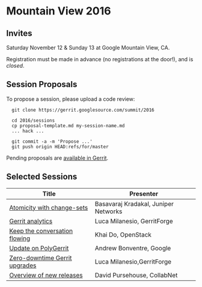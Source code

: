 # Mountain View 2016

## Invites

Saturday November 12 & Sunday 13 at Google Mountain View, CA.

Registration must be made in advance (no registrations
at the door!), and is *closed*.

## Session Proposals

To propose a session, please upload a code review:

```
  git clone https://gerrit.googlesource.com/summit/2016

  cd 2016/sessions
  cp proposal-template.md my-session-name.md
  ... hack ...

  git commit -a -m 'Propose ...'
  git push origin HEAD:refs/for/master
```

Pending proposals are [available in Gerrit][open].

[open]: https://gerrit-review.googlesource.com/#/q/is:open+project:summit/2016

## Selected Sessions

| Title | Presenter |
|-------|-----------|
| [Atomicity with change-sets](sessions/Atomicity-with-change-sets.md) | Basavaraj Kradakal, Juniper Networks |
| [Gerrit analytics](sessions/gerrit-analytics.md) | Luca Milanesio, GerritForge |
| [Keep the conversation flowing](sessions/keep-the-converstion-flowing.md) | Khai Do, OpenStack |
| [Update on PolyGerrit](sessions/polygerrit.md) | Andrew Bonventre, Google |
| [Zero-downtime Gerrit upgrades](sessions/zero-downtime-upgrade.md) | Luca Milanesio,GerritForge |
| [Overview of new releases](sessions/new-releases.md) | David Pursehouse, CollabNet |

